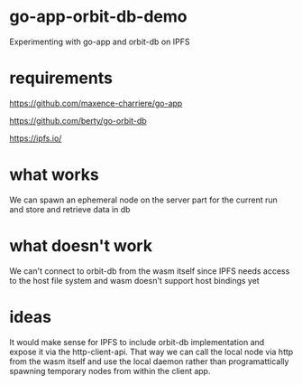 # go-app-orbit-db-demo
Experimenting with go-app and orbit-db on IPFS

# requirements

https://github.com/maxence-charriere/go-app

https://github.com/berty/go-orbit-db

https://ipfs.io/

# what works

We can spawn an ephemeral node on the server part for the current run and store and retrieve data in db

# what doesn't work

We can't connect to orbit-db from the wasm itself since IPFS needs access to the host file system and wasm doesn't support host bindings yet

# ideas

It would make sense for IPFS to include orbit-db implementation and expose it via the http-client-api. That way we can call the local node via http from the wasm itself and use the local daemon rather than programattically spawning temporary nodes from within the client app.
